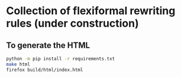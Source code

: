 # Collection of flexiformal rewriting rules (under construction)




## To generate the HTML

```bash
python -m pip install -r requirements.txt
make html
firefox build/html/index.html
```




